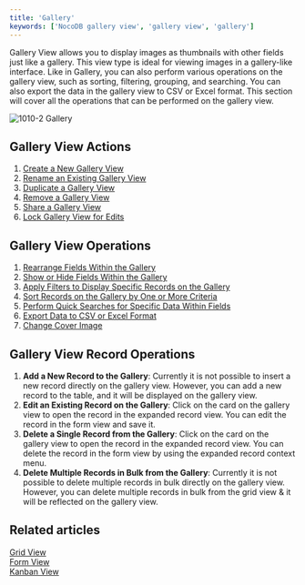 ```yaml
---
title: 'Gallery'
keywords: ['NocoDB gallery view', 'gallery view', 'gallery']
---
```


Gallery View allows you to display images as thumbnails with other fields just like a gallery. This view type is ideal for viewing images in a gallery-like interface. Like in Gallery, you can also perform various operations on the gallery view, such as sorting, filtering, grouping, and searching. You can also export the data in the gallery view to CSV or Excel format. This section will cover all the operations that can be performed on the gallery view.

![1010-2 Gallery](/img/content/gallery.png)

## Gallery View Actions
1. [Create a New Gallery View](/views/create-view/#create-new-view)
2. [Rename an Existing Gallery View](/views/actions-on-view#rename-view)
3. [Duplicate a Gallery View](/views/actions-on-view#duplicate-view)
4. [Remove a Gallery View](/views/actions-on-view#delete-view)
5. [Share a Gallery View](/views/share-view)
6. [Lock Gallery View for Edits](/views/views-overview#view-permission-types)

## Gallery View Operations
1. [Rearrange Fields Within the Gallery](/table-operations/field-operations#rearranging-fields)
2. [Show or Hide Fields Within the Gallery](/table-operations/field-operations#showhide-fields)
3. [Apply Filters to Display Specific Records on the Gallery](/table-operations/filter)
4. [Sort Records on the Gallery by One or More Criteria](/table-operations/sort)
5. [Perform Quick Searches for Specific Data Within Fields](/table-operations/search)
6. [Export Data to CSV or Excel Format](/table-operations/download#download-data)
7. [Change Cover Image](/table-operations/field-operations#change-cover-field-gallerykanban-view) 

## Gallery View Record Operations
1. **Add a New Record to the Gallery**: Currently it is not possible to insert a new record directly on the gallery view. However, you can add a new record to the table, and it will be displayed on the gallery view.
2. **Edit an Existing Record on the Gallery**: Click on the card on the gallery view to open the record in the expanded record view. You can edit the record in the form view and save it.
3. **Delete a Single Record from the Gallery**: Click on the card on the gallery view to open the record in the expanded record view. You can delete the record in the form view by using the expanded record context menu.
4. **Delete Multiple Records in Bulk from the Gallery**: Currently it is not possible to delete multiple records in bulk directly on the gallery view. However, you can delete multiple records in bulk from the grid view & it will be reflected on the gallery view.


## Related articles
[Grid View](/views/view-types/grid)  
[Form View](/views/view-types/form)  
[Kanban View](/views/view-types/kanban)  


